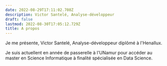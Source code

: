 ```yaml
---
date: 2022-08-29T17:11:02.708Z
description: Victor Santelé, Analyse-développeur
draft: false
lastmod: 2022-08-30T17:05:12.729Z
title: A propos
---
```


Je me présente, Victor Santelé, Analyse-développeur diplômé à l'Henallux.

Je suis actuellent en année de passerelle à l'UNamur pour accéder au master en Science Informatique à finalité spécialisée en Data Science.
